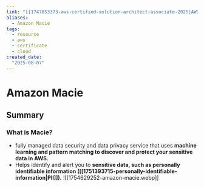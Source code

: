 ```yaml
---
link: "[[1747853373-aws-certified-solution-architect-associate-2025|AWS Certified Solution Architect Associate 2025]]"
aliases: 
  - Amazon Macie
tags:
  - resource
  - aws
  - certificate
  - cloud
created_date:
  "2025-08-07"
---
```

# Amazon Macie
## Summary
### What is Macie?
- fully managed data security and data privacy service that uses **machine learning and pattern matching to discover and protect your sensitive data in AWS.**
- Helps identify and alert you to **sensitive data, such as personally identifiable information ([[1751393715-personally-identifiable-information|PII]]).**
![[1754629252-amazon-macie.webp]]

